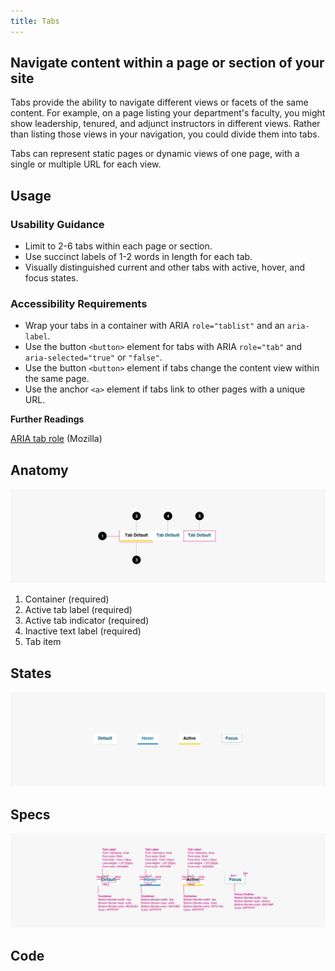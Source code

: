 ```yaml
---
title: Tabs
---
```

## Navigate content within a page or section of your site

Tabs provide the ability to navigate different views or facets of the same content. For example, on a page listing your department's faculty, you might show leadership, tenured, and adjunct instructors in different views. Rather than listing those views in your navigation, you could divide them into tabs.

Tabs can represent static pages or dynamic views of one page, with a single or multiple URL for each view.

## **Usage**

### **Usability Guidance**

* Limit to 2-6 tabs within each page or section.
* Use succinct labels of 1-2 words in length for each tab.
* Visually distinguished current and other tabs with active, hover, and focus states.

### **Accessibility Requirements**

* Wrap your tabs in a container with ARIA `role="tablist"` and an `aria-label`.
* Use the button `<button>` element for tabs with ARIA `role="tab"` and `aria-selected="true"` or `"false"`.
* Use the button `<button>` element if tabs change the content view within the same page.
* Use the anchor `<a>` element if tabs link to other pages with a unique URL.

**Further Readings**

[ARIA tab role](https://developer.mozilla.org/en-US/docs/Web/Accessibility/ARIA/Roles/Tab_Role) (Mozilla)

## **Anatomy**

![Tabs Anatomy Image](/build/docs/img/Tabs/tab-anatomy.jpg)

1. Container (required)
2. Active tab label (required)
3. Active tab indicator (required)
4. Inactive text label (required)
5. Tab item


## **States**

![Tabs States Image](/build/docs/img/Tabs/tab-states.jpg)  

## **Specs**

![Tabs Specs Image](/build/docs/img/Tabs/tab-specs.jpg)  

## **Code**

<!--Tabs code here, if applicable-->
